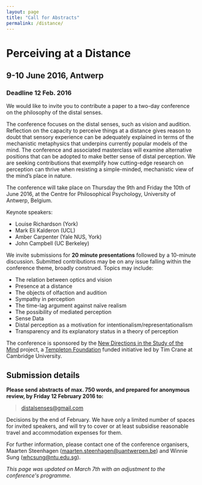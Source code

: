 ```yaml
---
layout: page
title: "Call for Abstracts"
permalink: /distance/
---
```


# Perceiving at a Distance

## 9-10 June 2016, Antwerp

### Deadline 12 Feb. 2016

We would like to invite you to contribute a paper to a two-day conference on the philosophy of the distal senses. 

The conference focuses on the distal senses, such as vision and audition. Reflection on the capacity to perceive things at a distance gives reason to doubt that sensory experience can be adequately explained in terms of the mechanistic metaphysics that underpins currently popular models of the mind. The conference and associated masterclass will examine alternative positions that can be adopted to make better sense of distal perception. We are seeking contributions that exemplify how cutting-edge research on perception can thrive when resisting a simple-minded, mechanistic view of the mind’s place in nature. 

The conference will take place on Thursday the 9th and Friday the 10th of June 2016, at the Centre for Philosophical Psychology, University of Antwerp, Belgium. 

Keynote speakers:

- Louise Richardson (York)
- Mark Eli Kalderon (UCL)
- Amber Carpenter (Yale NUS, York)
- John Campbell (UC Berkeley)


We invite submissions for __20 minute presentations__ followed by a 10-minute discussion. Submitted contributions may be on any issue falling within the conference theme, broadly construed. Topics may include: 

- The relation between optics and vision 
- Presence at a distance
- The objects of olfaction and audition 
- Sympathy in perception 
- The time-lag argument against naïve realism
- The possibility of mediated perception
- Sense Data
- Distal perception as a motivation for intentionalism/representationalism
- Transparency and its explanatory status in a theory of perception

The conference is sponsored by the [New Directions in the Study of the Mind](http://www.newdirectionsproject.com) project, a [Templeton Foundation](http://www.templeton.org) funded initiative led by Tim Crane at Cambridge University.

## Submission details 

__Please send abstracts of max. 750 words, and prepared for anonymous review, by Friday 12 February 2016 to:__

> distalsenses@gmail.com

Decisions by the end of February. We have only a limited number of spaces for invited speakers, and will try to cover or at least subsidise reasonable travel and accommodation expenses for them.

For further information, please contact one of the conference organisers, Maarten Steenhagen (maarten.steenhagen@uantwerpen.be) and Winnie Sung (whcsung@ntu.edu.sg). 

_This page was updated on March 7th with an adjustment to the conference's programme._




